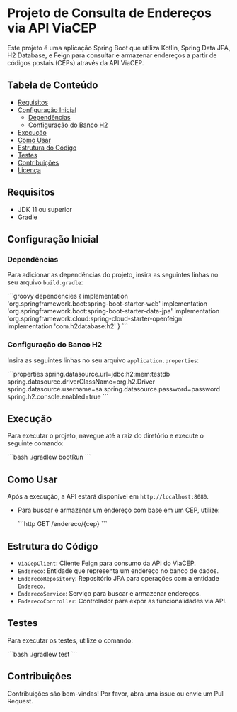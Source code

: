 # Projeto de Consulta de Endereços via API ViaCEP

Este projeto é uma aplicação Spring Boot que utiliza Kotlin, Spring Data JPA, H2 Database, e Feign para consultar e armazenar endereços a partir de códigos postais (CEPs) através da API ViaCEP.

## Tabela de Conteúdo

- [Requisitos](#requisitos)
- [Configuração Inicial](#configuração-inicial)
    - [Dependências](#dependências)
    - [Configuração do Banco H2](#configuração-do-banco-h2)
- [Execução](#execução)
- [Como Usar](#como-usar)
- [Estrutura do Código](#estrutura-do-código)
- [Testes](#testes)
- [Contribuições](#contribuições)
- [Licença](#licença)

## Requisitos

- JDK 11 ou superior
- Gradle

## Configuração Inicial

### Dependências

Para adicionar as dependências do projeto, insira as seguintes linhas no seu arquivo `build.gradle`:

\`\`\`groovy
dependencies {
implementation 'org.springframework.boot:spring-boot-starter-web'
implementation 'org.springframework.boot:spring-boot-starter-data-jpa'
implementation 'org.springframework.cloud:spring-cloud-starter-openfeign'
implementation 'com.h2database:h2'
}
\`\`\`

### Configuração do Banco H2

Insira as seguintes linhas no seu arquivo `application.properties`:

\`\`\`properties
spring.datasource.url=jdbc:h2:mem:testdb
spring.datasource.driverClassName=org.h2.Driver
spring.datasource.username=sa
spring.datasource.password=password
spring.h2.console.enabled=true
\`\`\`

## Execução

Para executar o projeto, navegue até a raiz do diretório e execute o seguinte comando:

\`\`\`bash
./gradlew bootRun
\`\`\`

## Como Usar

Após a execução, a API estará disponível em `http://localhost:8080`.

- Para buscar e armazenar um endereço com base em um CEP, utilize:

  \`\`\`http
  GET /endereco/{cep}
  \`\`\`

## Estrutura do Código

- `ViaCepClient`: Cliente Feign para consumo da API do ViaCEP.
- `Endereco`: Entidade que representa um endereço no banco de dados.
- `EnderecoRepository`: Repositório JPA para operações com a entidade `Endereco`.
- `EnderecoService`: Serviço para buscar e armazenar endereços.
- `EnderecoController`: Controlador para expor as funcionalidades via API.

## Testes

Para executar os testes, utilize o comando:

\`\`\`bash
./gradlew test
\`\`\`

## Contribuições

Contribuições são bem-vindas! Por favor, abra uma issue ou envie um Pull Request.
